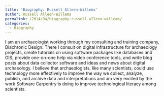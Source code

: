 ```yaml
---
title: 'Biography: Russell Alleen-Willems'
author: Russell Alleen-Willems
permalink: /2014/04/biography-russell-alleen-willems/
categories:
  - Biography
---
```

<p align="left">
  I am an archaeologist working through my consulting and training company, Diachronic Design. There I consult on digital infrastructure for archaeology projects, create tutorials on using software packages like databases and GIS, provide one-on-one help via video conference tools, and write blog posts about data collector software and ideas and news about digital archaeology. I believe that archaeologists, like many scientists, could use technology more effectively to improve the way we collect, analyze, publish, and archive data and interpretations and am very excited by the work Software Carpentry is doing to improve technological literacy among scientists.
</p>
